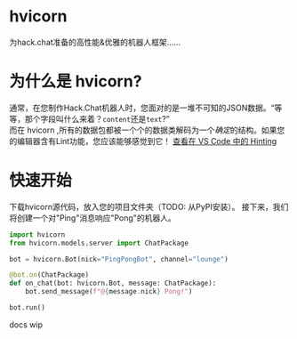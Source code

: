 # hvicorn
为hack.chat准备的高性能&优雅的机器人框架……

# 为什么是 hvicorn?
通常，在您制作Hack.Chat机器人时，您面对的是一堆不可知的JSON数据。“等等，那个字段叫什么来着？`content`还是`text`?”  
而在 hvicorn ,所有的数据包都被一个个的数据类解码为一个*确定*的结构。如果您的编辑器含有Lint功能，您应该能够感觉到它！
[查看在 VS Code 中的 Hinting](hinting.gif)

# 快速开始
下载hvicorn源代码，放入您的项目文件夹（TODO: 从PyPI安装）。
接下来，我们将创建一个对"Ping"消息响应"Pong"的机器人。

```python
import hvicorn
from hvicorn.models.server import ChatPackage

bot = hvicorn.Bot(nick="PingPongBot", channel="lounge")

@bot.on(ChatPackage)
def on_chat(bot: hvicorn.Bot, message: ChatPackage):
    bot.send_message(f"@{message.nick} Pong!")

bot.run()
```

docs wip